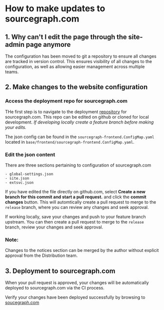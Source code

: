 # How to make updates to sourcegraph.com

## 1. Why can't I edit the page through the site-admin page anymore

The configuration has been moved to git a repository to ensure all changes are tracked in version control. This ensures visibility of all changes to the configuration, as well as allowing easier management across multiple teams.

## 2. Make changes to the website configuration

### Access the deployment repo for sourcegraph.com

THe first step is to navigate to the deployment [repository](https://github.com/sourcegraph/deploy-sourcegraph-dot-com) for sourcegraph.com. This repo can be edited on github or cloned for local development. *If developing locally create a feature branch before making your edits.*

The json config can be found in the `sourcegraph-frontend.ConfigMap.yaml` located in `base/frontend/sourcegraph-frontend.ConfigMap.yaml`.

### Edit the json content

There are three sections pertaining to configuration of sourcegraph.com

    - global-settings.json
    - site.json
    - extsvc.json

If you have edited the file directly on github.com, select **Create a new branch for this commit and start a pull request.** and click the **commit changes** button. This will automtically create a pull request to merge to the `release` branch, where you can review any changes and seek approval.

If working locally, save your changes and push to your feature branch upstream. You can then create a pull request to merge to the `release` branch, review your changes and seek approval.

### Note: 

Changes to the notices section can be merged by the author without explicit approval from the Distribution team. 

## 3. Deployment to sourcegraph.com

When your pull request is approved, your changes will be automatically deployed to sourcegraph.com via the CI process.

Verify your changes have been deployed successfully by browsing to [soucegraph.com](https://sourcegraph.com/)
